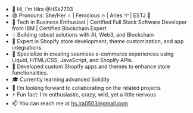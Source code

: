 - 👋 Hi, I’m Hira @HSk2703
- 😄 Pronouns: She/Her ♀ | Ferocious 🔥 | Aries ♈︎ | ESTJ 💼
- 🌟 Tech in Business Enthusiast | Certified Full Stack Software Developer from IBM | Certified Blockchain Expert 
- 💡 Building robust solutions with AI, Web3, and Blockchain
- 🛒 Expert in Shopify store development, theme customization, and app integrations.
- 🌱 Specialize in creating seamless e-commerce experiences using Liquid, HTML/CSS, JavaScript, and Shopify APIs.
- 🧩 Developed custom Shopify apps and themes to enhance store functionalities.
- 🎓 Currently learning advanced Solidity
- 💞️ I’m looking forward to collaborating on the related projects
- ⚡ Fun fact: I'm enthusiastic, crazy, wild, yet a little nervous
- 📫 You can reach me at hs.ira0503@gmail.com

<!---
HSk2703/HSk2703 is a ✨ special ✨ repository because its `README.md` (this file) appears on your GitHub profile.
You can click the Preview link to take a look at your changes.
--->
